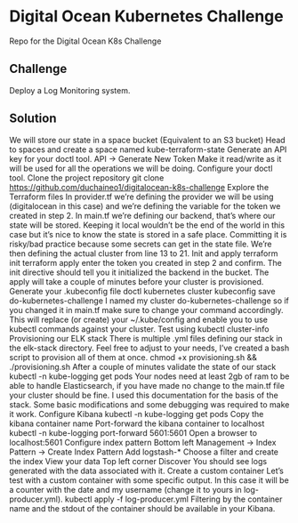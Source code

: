 # Digital Ocean Kubernetes Challenge

Repo for the Digital Ocean K8s Challenge

## Challenge

Deploy a Log Monitoring system.

## Solution

We will store our state in a space bucket (Equivalent to an S3 bucket)
Head to spaces and create a space named kube-terraform-state
Generate an API key for your doctl tool.
API -> Generate New Token
Make it read/write as it will be used for all the operations we will be doing.
Configure your doctl tool.
Clone the project repository
git clone https://github.com/duchaineo1/digitalocean-k8s-challenge
Explore the Terraform files
In provider.tf we’re defining the provider we will be using (digitalocean in this case) and we’re defining the variable for the token we created in step 2.
In main.tf we’re defining our backend, that’s where our state will be stored. Keeping it local wouldn’t be the end of the world in this case but it’s nice to know the state is stored in a safe place. Committing it is risky/bad practice because some secrets can get in the state file. We’re then defining the actual cluster from line 13 to 21.
Init and apply
terraform init
terraform apply enter the token you created in step 2 and confirm.
The init directive should tell you it initialized the backend in the bucket. The apply will take a couple of minutes before your cluster is provisioned.
Generate your .kubeconfig file
doctl kubernetes cluster kubeconfig save do-kubernetes-challenge
I named my cluster do-kubernetes-challenge so if you changed it in main.tf make sure to change your command accordingly.
This will replace (or create) your ~/.kube/config and enable you to use kubectl commands against your cluster.
Test using kubectl cluster-info
Provisioning our ELK stack
There is multiple .yml files defining our stack in the elk-stack directory. Feel free to adjust to your needs, I’ve created a bash script to provision all of them at once.
chmod +x provisioning.sh && ./provisioning.sh
After a couple of minutes validate the state of our stack kubectl -n kube-logging get pods
Your nodes need at least 2gb of ram to be able to handle Elasticsearch, if you have made no change to the main.tf file your cluster should be fine.
I used this documentation for the basis of the stack. Some basic modifications and some debugging was required to make it work.
Configure Kibana
kubectl -n kube-logging get pods
Copy the kibana container name
Port-forward the kibana container to localhost
kubectl -n kube-logging port-forward <kibana-container-name> 5601:5601
Open a browser to localhost:5601
Configure index pattern
Bottom left Management -> Index Pattern -> Create Index Pattern
Add logstash-*
Choose a filter and create the index
View your data
Top left corner Discover
You should see logs generated with the data associated with it.
Create a custom container
Let’s test with a custom container with some specific output. In this case it will be a counter with the date and my username (change it to yours in log-producer.yml).
kubectl apply -f log-producer.yml
Filtering by the container name and the stdout of the container should be available in your Kibana.
